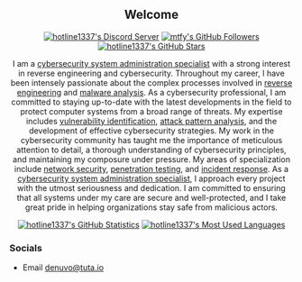 <p align="center">
	<h2 align="center">Welcome</h2>
	<p align="center"><a href="https://discord.io/shellcode"><img src="https://img.shields.io/discord/602194462407524402?style=for-the-badge" title="https://discord.io/shellcode" alt="hotline1337's Discord Server"></a> <a href="https://github.com/hotline1337?tab=followers"><img src="https://img.shields.io/github/followers/hotline1337?style=for-the-badge" alt="mtfy's GitHub Followers" title="hotline1337's GitHub Followers"></a> <a href="#"><img src="https://img.shields.io/github/stars/hotline1337?style=for-the-badge" alt="hotline1337's GitHub Stars" title="hotline1337's GitHub Stars"></a>
	</p>
</p>

<p align="center">I am a <a href="https://www.cisa.gov/careers/work-rolessystem-administrator">cybersecurity system administration specialist</a> with a strong interest in reverse engineering and cybersecurity. Throughout my career, I have been intensely passionate about the complex processes involved in <a href="https://en.wikipedia.org/wiki/Reverse_engineering">reverse engineering</a> and <a href="https://en.wikipedia.org/wiki/Malware_analysis">malware analysis</a>. As a cybersecurity professional, I am committed to staying up-to-date with the latest developments in the field to protect computer systems from a broad range of threats. My expertise includes <a href="https://warditsecurity.com/vulnerability-identification/">vulnerability identification</a>, <a href="https://mediatum.ub.tum.de/doc/1328973/315175372248.pdf">attack pattern analysis</a>, and the development of effective cybersecurity strategies. My work in the cybersecurity community has taught me the importance of meticulous attention to detail, a thorough understanding of cybersecurity principles, and maintaining my composure under pressure. My areas of specialization include <a href="https://en.wikipedia.org/wiki/Network_security">network security</a>, <a href="https://en.wikipedia.org/wiki/Penetration_test">penetration testing</a>, and <a href="https://en.wikipedia.org/wiki/Incident_management">incident response</a>. As a <a href="https://www.cisa.gov/careers/work-rolessystem-administrator">cybersecurity system administration specialist</a>, I approach every project with the utmost seriousness and dedication. I am committed to ensuring that all systems under my care are secure and well-protected, and I take great pride in helping organizations stay safe from malicious actors.
</p>

<p align="center">
	<a href="https://github.com/hotline1337"><img src="https://github-readme-stats.vercel.app/api?username=hotline1337&theme=tokyonight&hide=prs,issues&count_private=true" title="hotline1337's GitHub Statistics" alt="hotline1337's GitHub Statistics"></a> <a href="https://github.com/hotline1337"><img src="https://github-readme-stats.vercel.app/api/top-langs/?username=hotline1337&&theme=tokyonight&layout=compact" title="hotline1337's Most Used Languages" alt="hotline1337's Most Used Languages"></a>
</p>

<p>
	<h3>Socials</h3>
	<ul>
		<li>Email <a href="mailto:denuvo@tuta.io">denuvo@tuta.io</a></li>
	</ul>
</p>
